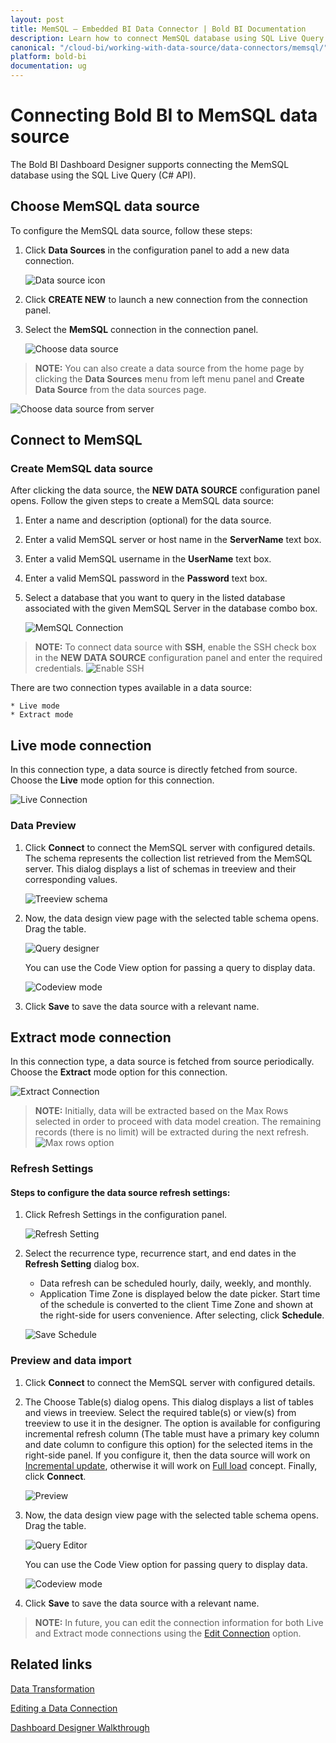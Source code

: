 ```yaml
---
layout: post
title: MemSQL – Embedded BI Data Connector | Bold BI Documentation
description: Learn how to connect MemSQL database using SQL Live Query with Bold BI deployed in your server and create data source.
canonical: "/cloud-bi/working-with-data-source/data-connectors/memsql/"
platform: bold-bi
documentation: ug
---
```

 
# Connecting Bold BI to MemSQL data source
The Bold BI Dashboard Designer supports connecting the MemSQL database using the SQL Live Query (C# API).

## Choose MemSQL data source
To configure the MemSQL data source, follow these steps: 
1. Click **Data Sources** in the configuration panel to add a new data connection.

   ![Data source icon](/static/assets/embedded/working-with-datasource/data-connectors/images/common/DataSourcesIcon.png)

2. Click **CREATE NEW** to launch a new connection from the connection panel.
3. Select the **MemSQL** connection in the connection panel.

   ![Choose data source](/static/assets/embedded/working-with-datasource/data-connectors/images/Memsql/ChooseDS.png)

> **NOTE:**  You can also create a data source from the home page by clicking the **Data Sources** menu from left menu panel and **Create Data Source** from the data sources page.

   ![Choose data source from server](/static/assets/embedded/working-with-datasource/data-connectors/images/Memsql/ChooseDS_server.png)

## Connect to MemSQL
### Create MemSQL data source
After clicking the data source, the **NEW DATA SOURCE** configuration panel opens. Follow the given steps to create a MemSQL data source: 
1. Enter a name and description (optional) for the data source. 
2. Enter a valid MemSQL server or host name in the **ServerName** text box.
3. Enter a valid MemSQL username in the **UserName** text box. 
4. Enter a valid MemSQL password in the **Password** text box.
5. Select a database that you want to query in the listed database associated with the given MemSQL Server in the database combo box.

   ![MemSQL Connection](/static/assets/embedded/working-with-datasource/data-connectors/images/Memsql/Memsql_Connection.png)

> **NOTE:**  To connect data source with **SSH**, enable the SSH check box in the **NEW DATA SOURCE** configuration panel and enter the required credentials.
![Enable SSH](/static/assets/embedded/working-with-datasource/images/enable-ssh.png#max-width=60%)
 
There are two connection types available in a data source:

	* Live mode
	* Extract mode

## Live mode connection

In this connection type, a data source is directly fetched from source. Choose the **Live** mode option for this connection.

![Live Connection](/static/assets/embedded/working-with-datasource/data-connectors/images/Memsql/Memsql_Live_Connection.png)

### Data Preview
1. Click **Connect** to connect the MemSQL server with configured details. 
The schema represents the collection list retrieved from the MemSQL server. This dialog displays a list of schemas in treeview and their corresponding values.

   ![Treeview schema](/static/assets/embedded/working-with-datasource/data-connectors/images/common/Treeview_schema.png)

2. Now, the data design view page with the selected table schema opens. Drag the table.

   ![Query designer](/static/assets/embedded/working-with-datasource/data-connectors/images/common/QueryEditor_sql.png)

    You can use the Code View option for passing a query to display data.

   ![Codeview mode](/static/assets/embedded/working-with-datasource/data-connectors/images/common/CodeViewMode.png)

3. Click **Save** to save the data source with a relevant name.

## Extract mode connection 

In this connection type, a data source is fetched from source periodically. Choose the **Extract** mode option for this connection.

![Extract Connection](/static/assets/embedded/working-with-datasource/data-connectors/images/Memsql/Memsql_Extract_Connection.png)

> **NOTE:**  Initially, data will be extracted based on the Max Rows selected in order to proceed with data model creation. The remaining records (there is no limit) will be extracted during the next refresh.  <br /> 
 ![Max rows option](/static/assets/embedded/working-with-datasource/data-connectors/images/Memsql/maxRowOption.png#max-width=60%)
 
### Refresh Settings
#### Steps to configure the data source refresh settings:
1. Click Refresh Settings in the configuration panel.

    ![Refresh Setting](/static/assets/embedded/working-with-datasource/data-connectors/images/Memsql/Memsql_Refresh_Setting.png)

2. Select the recurrence type, recurrence start, and end dates in the **Refresh Setting** dialog box.
	* Data refresh can be scheduled hourly, daily, weekly, and monthly.
	* Application Time Zone is displayed below the date picker. Start time of the schedule is converted to the client Time Zone and shown at the right-side for users convenience. After selecting, click **Schedule**.

	![Save Schedule](/static/assets/embedded/working-with-datasource/data-connectors/images/common/RefreshSetting.png)

### Preview and data import
1. Click **Connect** to connect the MemSQL server with configured details.
2. The Choose Table(s) dialog opens. This dialog displays a list of tables and views in treeview. Select the required table(s) or view(s) from treeview to use it in the designer.
The option is available for configuring incremental refresh column (The table must have a primary key column and date column to configure this option) for the selected items in the right-side panel. If you configure it, then the data source will work on [Incremental update](/embedded-bi/working-with-data-source/data-connectors/sql-data-source/#incremental-update), otherwise it will work on [Full load](/embedded-bi/working-with-data-source/data-connectors/sql-data-source/#full-load) concept. Finally, click **Connect**.

   ![Preview](/static/assets/embedded/working-with-datasource/data-connectors/images/common/Preview_Extract.png)

3. Now, the data design view page with the selected table schema opens. Drag the table.

   ![Query Editor](/static/assets/embedded/working-with-datasource/data-connectors/images/common/QueryEditor_Extract.png)
    
    You can use the Code View option for passing query to display data.

   ![Codeview mode](/static/assets/embedded/working-with-datasource/data-connectors/images/common/CodeViewMode_Extract.png)

4. Click **Save** to save the data source with a relevant name.

> **NOTE:**  In future, you can edit the connection information for both Live and Extract mode connections using the [Edit Connection](/embedded-bi/working-with-data-source/editing-a-data-connection/) option.

## Related links
[Data Transformation](/embedded-bi/working-with-data-source/transforming-data/joining-table/)

[Editing a Data Connection](/embedded-bi/working-with-data-source/editing-a-data-connection/)   

[Dashboard Designer Walkthrough](/embedded-bi/getting-started/quick-start/)